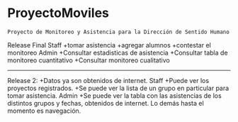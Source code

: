 # ProyectoMoviles

~~~~~~~~~~~~~~~~~~~~~~~~~~~~~~~~~~~~~~~~~~~~~~~~~~~~~~~~~~~~~~~~~~~~~~
Proyecto de Monitoreo y Asistencia para la Dirección de Sentido Humano
~~~~~~~~~~~~~~~~~~~~~~~~~~~~~~~~~~~~~~~~~~~~~~~~~~~~~~~~~~~~~~~~~~~~~~

Release Final
Staff
  +tomar asistencia
  +agregar alumnos
  +contestar el monitoreo
Admin
  +Consultar estadisticas de asistencia
  +Consultar tabla de monitoreo cuantitativo
  +Consultar monitoreo cualitativo


----------
Release 2:
  +Datos ya son obtenidos de internet.
Staff
  +Puede ver los proyectos registrados.
  +Se puede ver la lista de un grupo en particular para tomar asistencia.
Admin
  +Se puede ver la tabla con las asistencias de los distintos grupos y fechas, obtenidos de internet.
Lo demás hasta el momento es navegación.
